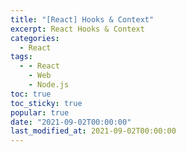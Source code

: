 ```yaml
---
title: "[React] Hooks & Context"
excerpt: React Hooks & Context
categories:
  - React
tags:
  - - React
    - Web
    - Node.js
toc: true
toc_sticky: true
popular: true
date: "2021-09-02T00:00:00"
last_modified_at: 2021-09-02T00:00:00
---
```

